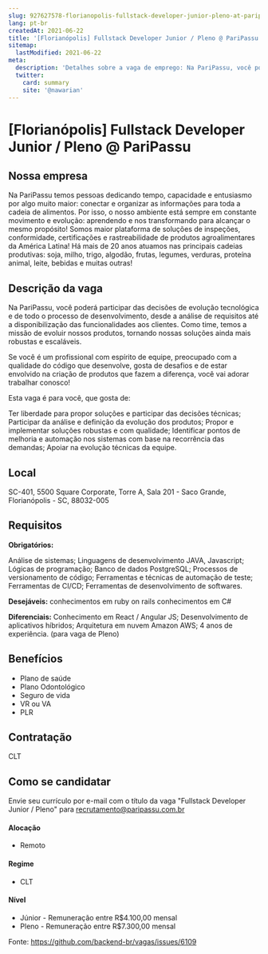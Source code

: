 ```yaml
---
slug: 927627578-florianopolis-fullstack-developer-junior-pleno-at-paripassu
lang: pt-br
createdAt: 2021-06-22
title: '[Florianópolis] Fullstack Developer Junior / Pleno @ PariPassu - Vaga de Emprego'
sitemap:
  lastModified: 2021-06-22
meta:
  description: 'Detalhes sobre a vaga de emprego: Na PariPassu, você poderá participar das decisões de evolução tecnológica e de todo o processo de desenvolvimento, desde a análise de requisitos até a disponibilização das funcionalidades aos clientes. Como time, temos a missão de evoluir nossos produtos, tornando nossas soluções ainda mais robustas e escaláveis. Se você é um profissional com espírito de equipe, preocupado com a qualidade do código que desenvolve, gosta de desafios e de estar envolvido na criação de produtos que fazem a diferença, você vai adorar trabalhar conosco! Esta vaga é para você, que gosta de: Ter liberdade para propor soluções e participar das decisões técnicas; Participar da análise e definição da evolução dos produtos; Propor e implementar soluções robustas e com qualidade; Identificar pontos de melhoria e automação nos sistemas com base na recorrência das demandas; Apoiar na evolução técnicas da equipe.'
  twitter:
    card: summary
    site: '@nawarian'
---
```


# [Florianópolis] Fullstack Developer Junior / Pleno @ PariPassu

<!--
==================================================
Caso a vaga for remoto durante a pandemia informar no texto "Remoto durante o covid"
==================================================
-->
<!-- 
==================================================
POR FAVOR, SÓ POSTE SE A VAGA FOR PARA BACK-END!

Não faça distinção de gênero no título da vaga.

Use: "Back-End Developer" ao invés de 
"Desenvolvedor Back-End" \o/

Exemplo: `[São Paulo] Back-End Developer @ NOME DA EMPRESA`
==================================================
-->
<!--
==================================================
Caso a vaga for remoto durante a pandemia deixar a linha abaixo
==================================================
-->
> 

## Nossa empresa

Na PariPassu temos pessoas dedicando tempo, capacidade e entusiasmo por algo muito maior: conectar e organizar as informações para toda a cadeia de alimentos. Por isso, o nosso ambiente está sempre em constante movimento e evolução: aprendendo e nos transformando para alcançar o mesmo propósito!
Somos maior plataforma de soluções de inspeções, conformidade, certificações e rastreabilidade de produtos agroalimentares da América Latina! Há mais de 20 anos atuamos nas principais cadeias produtivas: soja, milho, trigo, algodão, frutas, legumes, verduras, proteína animal, leite, bebidas e muitas outras!

## Descrição da vaga

Na PariPassu, você poderá participar das decisões de evolução tecnológica e de todo o processo de desenvolvimento, desde a análise de requisitos até a disponibilização das funcionalidades aos clientes. Como time, temos a missão de evoluir nossos produtos, tornando nossas soluções ainda mais robustas e escaláveis.

Se você é um profissional com espírito de equipe, preocupado com a qualidade do código que desenvolve, gosta de desafios e de estar envolvido na criação de produtos que fazem a diferença, você vai adorar trabalhar conosco!

Esta vaga é para você, que gosta de:

Ter liberdade para propor soluções e participar das decisões técnicas;
Participar da análise e definição da evolução dos produtos;
Propor e implementar soluções robustas e com qualidade;
Identificar pontos de melhoria e automação nos sistemas com base na recorrência das demandas;
Apoiar na evolução técnicas da equipe.

## Local

SC-401, 5500 Square Corporate, Torre A, Sala 201 - Saco Grande, Florianópolis - SC, 88032-005

## Requisitos

**Obrigatórios:**

Análise de sistemas;
Linguagens de desenvolvimento JAVA, Javascript;
Lógicas de programação;
Banco de dados PostgreSQL;
Processos de versionamento de código;
Ferramentas e técnicas de automação de teste;
Ferramentas de CI/CD;
Ferramentas de desenvolvimento de softwares.

**Desejáveis:**
conhecimentos em ruby on rails
conhecimentos em C#

**Diferenciais:**
Conhecimento em React / Angular JS;
Desenvolvimento de aplicativos híbridos;
Arquitetura em nuvem Amazon AWS;
4 anos de experiência. (para vaga de Pleno)

## Benefícios

- Plano de saúde
- Plano Odontológico
- Seguro de vida
- VR ou VA
- PLR

## Contratação

CLT

## Como se candidatar

Envie seu currículo por e-mail com o título da vaga "Fullstack Developer Junior / Pleno" para recrutamento@paripassu.com.br

#### Alocação
- Remoto

#### Regime
- CLT

#### Nível
- Júnior - Remuneração entre R$4.100,00 mensal
- Pleno - Remuneração entre R$7.300,00 mensal


Fonte: https://github.com/backend-br/vagas/issues/6109